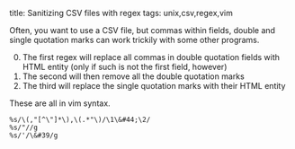 title: Sanitizing CSV files with regex
tags: unix,csv,regex,vim

Often, you want to use a CSV file, but commas within fields, double and single quotation marks can work trickily with some other programs.

0. The first regex will replace all commas in double quotation fields with HTML entity (only if such is not the first field, however)
0. The second will then remove all the double quotation marks
0. The third will replace the single quotation marks with their HTML entity

These are all in vim syntax.

    %s/\(,"[^\"]*\),\(.*"\)/\1\&#44;\2/
    %s/"//g
    %s/'/\&#39/g
